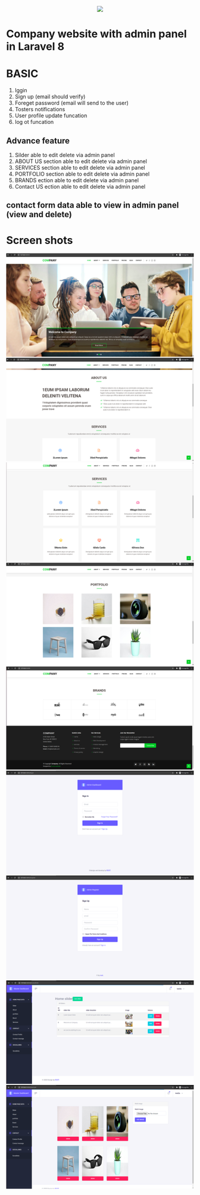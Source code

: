 <p align="center"><a href="https://laravel.com" target="_blank"><img src="https://raw.githubusercontent.com/laravel/art/master/logo-lockup/5%20SVG/2%20CMYK/1%20Full%20Color/laravel-logolockup-cmyk-red.svg" width="400"></a></p>


# Company website with admin panel in Laravel 8

# BASIC 
1. lggin
2. Sign up (email should verify)
3. Foreget password (email will send to the user)
4. Tosters notifications
5. User profile update funcation
6. log ot funcation 


## Advance feature 
1. Silder able to edit delete via admin panel 
2. ABOUT US section able to edit delete via admin panel 
3. SERVICES section able to edit delete via admin panel 
4. PORTFOLIO section able to edit delete via admin panel 
5. BRANDS ection able to edit delete via admin panel 
6. Contact US ection able to edit delete via admin panel 

## contact form data able to view in admin panel (view and delete)


# Screen shots 
![Screenshots](/ss/1.png)
![Screenshots](/ss/2.png)
![Screenshots](/ss/3.png)
![Screenshots](/ss/4.png)
![Screenshots](/ss/5.png)
![Screenshots](/ss/6.png)
![Screenshots](/ss/7.png)
![Screenshots](/ss/8.png)
![Screenshots](/ss/9.png)

